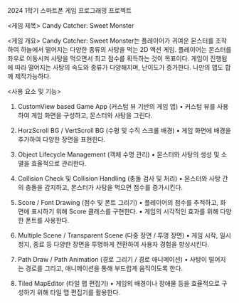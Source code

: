 2024 1학기 스마트폰 게임 프로그래밍 프로젝트

<게임 제목> 
Candy Catcher: Sweet Monster

<게임 개요> 
Candy Catcher: Sweet Monster는 플레이어가 귀여운 몬스터를 조작하여 하늘에서 떨어지는 다양한 종류의 사탕을 먹는 2D 액션 게임. 플레이어는 몬스터를 좌우로 이동시켜 사탕을 먹으면서 최고 점수를 획득하는 것이 목표이다. 게임이 진행됨에 따라 떨어지는 사탕의 속도와 종류가 다양해지며, 난이도가 증가한다. 나만의 맵도 합께 제작가능하다.

<사용 요소 및 기능>
1.	CustomView based Game App (커스텀 뷰 기반의 게임 앱)
•	커스텀 뷰를 사용하여 게임 화면을 구성하고, 몬스터와 사탕을 그린다.

3.	HorzScroll BG / VertScroll BG (수평 및 수직 스크롤 배경)
•	게임 화면에 배경을 추가하여 다양한 장면을 표현한다.

5.	Object Lifecycle Management (객체 수명 관리)
•	몬스터와 사탕의 생성 및 소멸을 효율적으로 관리한다.

7.	Collision Check 및 Collision Handling (충돌 검사 및 처리)
•	몬스터와 사탕 간의 충돌을 감지하고, 몬스터가 사탕을 먹으면 점수를 증가시킨다.

9.	Score / Font Drawing (점수 및 폰트 그리기)
•	플레이어의 점수를 추적하고, 화면에 표시하기 위해 Score 클래스를 구현한다.
•	게임의 시각적인 효과를 위해 다양한 폰트를 사용한다.

11.	Multiple Scene / Transparent Scene (다중 장면 / 투명 장면)
•	게임 시작, 일시 정지, 종료 등 다양한 장면을 투명하게 전환하여 사용자 경험을 향상시킨다.

13.	Path Draw / Path Animation (경로 그리기 / 경로 애니메이션)
•	사탕이 떨어지는 경로를 그리고, 애니메이션을 통해 부드럽게 움직이도록 한다.

15.	Tiled MapEditor (타일 맵 편집기)
•	게임의 배경이나 장애물 등을 효율적으로 구성하기 위해 타일 맵 편집기를 활용한다.

